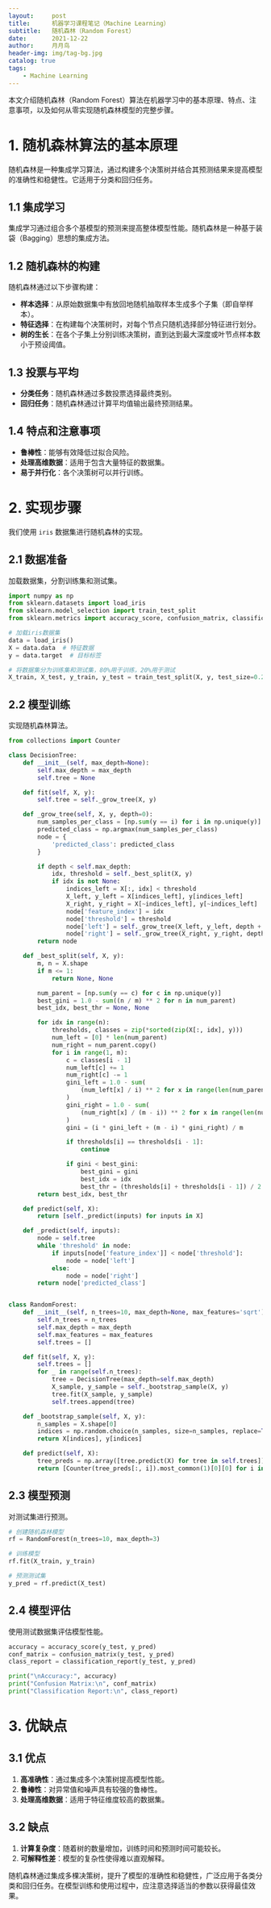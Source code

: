 ```yaml
---
layout:     post
title:      机器学习课程笔记（Machine Learning）
subtitle:   随机森林（Random Forest）
date:       2021-12-22
author:     月月鸟
header-img: img/tag-bg.jpg
catalog: true
tags:
    - Machine Learning
---
```


本文介绍随机森林（Random Forest）算法在机器学习中的基本原理、特点、注意事项，以及如何从零实现随机森林模型的完整步骤。

# 1. 随机森林算法的基本原理

随机森林是一种集成学习算法，通过构建多个决策树并结合其预测结果来提高模型的准确性和稳健性。它适用于分类和回归任务。

## 1.1 集成学习

集成学习通过组合多个基模型的预测来提高整体模型性能。随机森林是一种基于装袋（Bagging）思想的集成方法。

## 1.2 随机森林的构建

随机森林通过以下步骤构建：

- **样本选择**：从原始数据集中有放回地随机抽取样本生成多个子集（即自举样本）。
- **特征选择**：在构建每个决策树时，对每个节点只随机选择部分特征进行划分。
- **树的生长**：在各个子集上分别训练决策树，直到达到最大深度或叶节点样本数小于预设阈值。

## 1.3 投票与平均

- **分类任务**：随机森林通过多数投票选择最终类别。
- **回归任务**：随机森林通过计算平均值输出最终预测结果。

## 1.4 特点和注意事项

- **鲁棒性**：能够有效降低过拟合风险。
- **处理高维数据**：适用于包含大量特征的数据集。
- **易于并行化**：各个决策树可以并行训练。

# 2. 实现步骤

我们使用 `iris` 数据集进行随机森林的实现。

## 2.1 数据准备

加载数据集，分割训练集和测试集。

```python
import numpy as np
from sklearn.datasets import load_iris
from sklearn.model_selection import train_test_split
from sklearn.metrics import accuracy_score, confusion_matrix, classification_report

# 加载iris数据集
data = load_iris()
X = data.data  # 特征数据
y = data.target  # 目标标签

# 将数据集分为训练集和测试集，80%用于训练，20%用于测试
X_train, X_test, y_train, y_test = train_test_split(X, y, test_size=0.2, random_state=42)
```

## 2.2 模型训练

实现随机森林算法。

```python
from collections import Counter

class DecisionTree:
    def __init__(self, max_depth=None):
        self.max_depth = max_depth
        self.tree = None

    def fit(self, X, y):
        self.tree = self._grow_tree(X, y)

    def _grow_tree(self, X, y, depth=0):
        num_samples_per_class = [np.sum(y == i) for i in np.unique(y)]
        predicted_class = np.argmax(num_samples_per_class)
        node = {
            'predicted_class': predicted_class
        }

        if depth < self.max_depth:
            idx, threshold = self._best_split(X, y)
            if idx is not None:
                indices_left = X[:, idx] < threshold
                X_left, y_left = X[indices_left], y[indices_left]
                X_right, y_right = X[~indices_left], y[~indices_left]
                node['feature_index'] = idx
                node['threshold'] = threshold
                node['left'] = self._grow_tree(X_left, y_left, depth + 1)
                node['right'] = self._grow_tree(X_right, y_right, depth + 1)
        return node

    def _best_split(self, X, y):
        m, n = X.shape
        if m <= 1:
            return None, None

        num_parent = [np.sum(y == c) for c in np.unique(y)]
        best_gini = 1.0 - sum((n / m) ** 2 for n in num_parent)
        best_idx, best_thr = None, None

        for idx in range(n):
            thresholds, classes = zip(*sorted(zip(X[:, idx], y)))
            num_left = [0] * len(num_parent)
            num_right = num_parent.copy()
            for i in range(1, m):
                c = classes[i - 1]
                num_left[c] += 1
                num_right[c] -= 1
                gini_left = 1.0 - sum(
                    (num_left[x] / i) ** 2 for x in range(len(num_parent))
                )
                gini_right = 1.0 - sum(
                    (num_right[x] / (m - i)) ** 2 for x in range(len(num_parent))
                )
                gini = (i * gini_left + (m - i) * gini_right) / m

                if thresholds[i] == thresholds[i - 1]:
                    continue

                if gini < best_gini:
                    best_gini = gini
                    best_idx = idx
                    best_thr = (thresholds[i] + thresholds[i - 1]) / 2
        return best_idx, best_thr

    def predict(self, X):
        return [self._predict(inputs) for inputs in X]

    def _predict(self, inputs):
        node = self.tree
        while 'threshold' in node:
            if inputs[node['feature_index']] < node['threshold']:
                node = node['left']
            else:
                node = node['right']
        return node['predicted_class']


class RandomForest:
    def __init__(self, n_trees=10, max_depth=None, max_features='sqrt'):
        self.n_trees = n_trees
        self.max_depth = max_depth
        self.max_features = max_features
        self.trees = []

    def fit(self, X, y):
        self.trees = []
        for _ in range(self.n_trees):
            tree = DecisionTree(max_depth=self.max_depth)
            X_sample, y_sample = self._bootstrap_sample(X, y)
            tree.fit(X_sample, y_sample)
            self.trees.append(tree)

    def _bootstrap_sample(self, X, y):
        n_samples = X.shape[0]
        indices = np.random.choice(n_samples, size=n_samples, replace=True)
        return X[indices], y[indices]

    def predict(self, X):
        tree_preds = np.array([tree.predict(X) for tree in self.trees])
        return [Counter(tree_preds[:, i]).most_common(1)[0][0] for i in range(X.shape[0])]
```

## 2.3 模型预测

对测试集进行预测。

```python
# 创建随机森林模型
rf = RandomForest(n_trees=10, max_depth=3)

# 训练模型
rf.fit(X_train, y_train)

# 预测测试集
y_pred = rf.predict(X_test)
```

## 2.4 模型评估

使用测试数据集评估模型性能。

```python
accuracy = accuracy_score(y_test, y_pred)
conf_matrix = confusion_matrix(y_test, y_pred)
class_report = classification_report(y_test, y_pred)

print("\nAccuracy:", accuracy)
print("Confusion Matrix:\n", conf_matrix)
print("Classification Report:\n", class_report)
```

# 3. 优缺点

## 3.1 优点

1. **高准确性**：通过集成多个决策树提高模型性能。
2. **鲁棒性**：对异常值和噪声具有较强的鲁棒性。
3. **处理高维数据**：适用于特征维度较高的数据集。

## 3.2 缺点

1. **计算复杂度**：随着树的数量增加，训练时间和预测时间可能较长。
2. **可解释性差**：模型的复杂性使得难以直观解释。

随机森林通过集成多棵决策树，提升了模型的准确性和稳健性，广泛应用于各类分类和回归任务。在模型训练和使用过程中，应注意选择适当的参数以获得最佳效果。